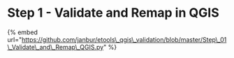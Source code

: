 # Step 1 - Validate and Remap in QGIS

{% embed url="https://github.com/janbur/etools\_qgis\_validation/blob/master/Step\_01\_Validate\_and\_Remap\_QGIS.py" %}



